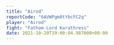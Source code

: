 ```yaml
---
title: "Airod"
reportCode: "6AVWPgm8tYbcFC2q"
player: "Airod"
fight: "Fathom-Lord Karathress"
date: 2021-10-20T19:00:04.987000+00:00
---
```

